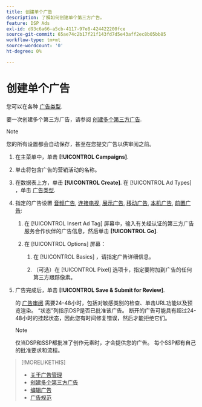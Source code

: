 ```yaml
---
title: 创建单个广告
description: 了解如何创建单个第三方广告。
feature: DSP Ads
exl-id: d93c6a66-a5cb-4117-97e8-424422200fce
source-git-commit: 65ae74c2b17f21f143fd7d5e43aff2ec8b05bb85
workflow-type: tm+mt
source-wordcount: '0'
ht-degree: 0%

---
```


# 创建单个广告

您可以在各种 [广告类型](ad-about.md#ad-types).

要一次创建多个第三方广告，请参阅 [创建多个第三方广告](ad-create-multiple.md).

>[!NOTE]
>
>您的所有设置都会自动保存，甚至在您提交广告以供审阅之前。

1. 在主菜单中，单击 **[!UICONTROL Campaigns]**.

1. 单击将包含广告的营销活动的名称。

1. 在数据表上方，单击 **[!UICONTROL Create]**. 在 [!UICONTROL Ad Types] ，单击 [广告类型](ad-about.md#ad-types).

1. 指定的广告设置 [音频广告](ad-settings-audio.md), [连接电视](ad-settings-connected-tv.md), [展示广告](ad-settings-display.md), [移动广告](ad-settings-mobile.md), [本机广告](ad-settings-native.md), [前置广告](ad-settings-pre-roll.md):

   1. 在 [!UICONTROL Insert Ad Tag] 屏幕中，输入有关经认证的第三方广告服务合作伙伴的广告信息，然后单击 **[!UICONTROL Go]**.

   1. 在 [!UICONTROL Options] 屏幕：

      1. 在 [!UICONTROL Basics] ，请指定广告详细信息。

      1. （可选）在 [!UICONTROL Pixel] 选项卡，指定要附加到广告的任何第三方跟踪像素。

1. 广告完成后，单击 **[!UICONTROL Save & Submit for Review]**.

   的 [广告审阅](ad-about.md) 需要24-48小时，包括对敏感类别的检查、单击URL功能以及预览渲染。 “状态”列指示DSP是否已批准该广告。 断开的广告可能具有超过24-48小时的挂起状态，因此您有时间修复错误，然后才能拒绝它们。

   >[!NOTE]
   >
   >仅当DSP和SSP都批准了创作元素时，才会提供您的广告。 每个SSP都有自己的批准要求和流程。

>[!MORELIKETHIS]
>
>* [关于广告管理](ad-about.md)
>* [创建多个第三方广告](ad-create-multiple.md)
>* [编辑广告](ad-edit.md)
>* [广告规范](ad-specs.md)

